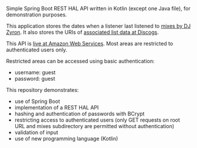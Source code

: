 Simple Spring Boot REST HAL API written in Kotlin (except one Java file), for demonstration purposes.

This application stores the dates when a listener last listened to [mixes by DJ Zyron](http://zyron.c64.org/mixes.php).  It also stores the URIs of [associated list data at Discogs](https://www.discogs.com/user/Zyron/lists?page=1&limit=100&header=1).

This API is [live at Amazon Web Services](http://jsbr.us-west-2.elasticbeanstalk.com).  Most areas are restricted to authenticated users only.

Restricted areas can be accessed using basic authentication:
* username: guest
* password: guest

This repository demonstrates:

* use of Spring Boot
* implementation of a REST HAL API
* hashing and authentication of passwords with BCrypt
* restricting access to authenticated users (only GET requests on root URL and mixes subdirectory are permitted without authentication)
* validation of input
* use of new programming language (Kotlin)
